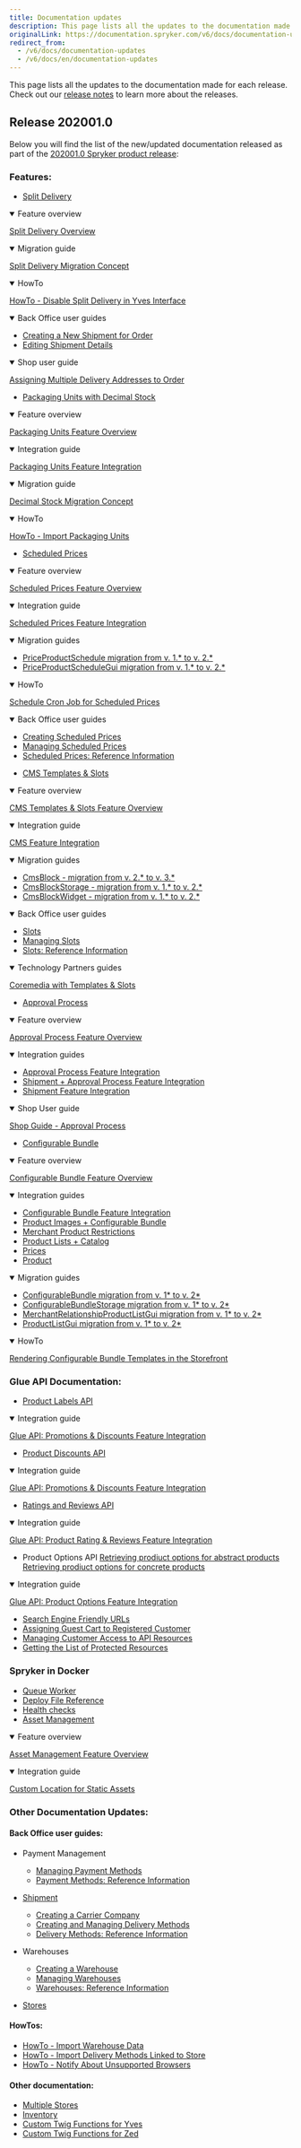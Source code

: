 ```yaml
---
title: Documentation updates
description: This page lists all the updates to the documentation made for each release.
originalLink: https://documentation.spryker.com/v6/docs/documentation-updates
redirect_from:
  - /v6/docs/documentation-updates
  - /v6/docs/en/documentation-updates
---
```


This page lists all the updates to the documentation made for each release.
Check out our [release notes](/docs/scos/dev/about-spryker/202001.0/releases/release-notes/release-notes.html) to learn more about the releases.

## Release 202001.0
Below you will find the list of the new/updated documentation released as part of the [202001.0 Spryker product release](/docs/scos/dev/about-spryker/202001.0/releases/release-notes/release-notes-202001.0/release-notes-202001.0.html):

### Features:

* [Split Delivery](https://documentation.spryker.com/docs/split-delivery)

<details open>
<summary>Feature overview</summary>
    
[Split Delivery Overview](https://documentation.spryker.com/docs/split-delivery-overview)
    
</details>

<details open>
<summary>Migration guide</summary>
    
[Split Delivery Migration Concept](https://documentation.spryker.com/docs/split-delivery-concept) 
    
    
</details>
<details open>
<summary>HowTo</summary>
    

[HowTo - Disable Split Delivery in Yves Interface](https://documentation.spryker.com/docs/ht-disable-split-delivery-in-yves-interface) 

      
</details>

<details open>
<summary>Back Office user guides</summary>
    

* [Creating a New Shipment for Order](https://documentation.spryker.com/docs/managing-order-shipments#creating-a-new-shipment-for-order) 
* [Editing Shipment Details](https://documentation.spryker.com/docs/managing-order-shipments#editing-shipment-details) 
      
</details>
<details open>
<summary>Shop user guide</summary>
  

[Assigning Multiple Delivery Addresses to Order](https://documentation.spryker.com/docs/managing-order-shipments#creating-a-new-shipment-for-order) 

    
</details>

* [Packaging Units with Decimal Stock](https://documentation.spryker.com/docs/packaging-units-202001) 

<details open>
<summary>Feature overview</summary>
    
[Packaging Units Feature Overview](https://documentation.spryker.com/docs/packaging-units-overview) 
    
</details>

<details open>
<summary>Integration guide</summary>
    
[Packaging Units Feature Integration](https://documentation.spryker.com/docs/product-packaging-unit-feature-integration) 
    
</details>

<details open>
<summary>Migration  guide</summary>
    
[Decimal Stock Migration Concept](https://documentation.spryker.com/docs/decimal-stock-concept) 
    
 </details>
 
 <details open>
<summary>HowTo</summary>
    
[HowTo - Import Packaging Units](https://documentation.spryker.com/docs/howto-import-packaging-units) 
    
 </details>


* [Scheduled Prices](https://documentation.spryker.com/docs/scheduled-prices-201907) 
<details open>
<summary>Feature overview</summary>
    
[Scheduled Prices Feature Overview](https://documentation.spryker.com/docs/scheduled-prices-feature-overview-201907) 
    
</details>
<details open>
<summary>Integration guide</summary>
    
[Scheduled Prices Feature Integration](https://documentation.spryker.com/docs/scheduled-prices-feature-integration-202001) 
    
</details>
<details open>
<summary>Migration guides</summary>
    
* [PriceProductSchedule migration from v. 1.* to v. 2.*](https://documentation.spryker.com/docs/mg-price-product-schedule)
* [PriceProductScheduleGui migration from v. 1.* to v. 2.*](https://documentation.spryker.com/docs/mg-price-product-schedule-gui)
    
</details>
<details open>
<summary>HowTo</summary>
    
[Schedule Cron Job for Scheduled Prices](/docs/scos/dev/tutorials/202001.0/howtos/feature-howtos/howto-schedule-cron-job-for-scheduled-prices.html)
    
</details>

<details open>
<summary>Back Office user guides</summary>
    
* [Creating Scheduled Prices](https://documentation.spryker.com/docs/en/creating-scheduled-prices)
* [Managing Scheduled Prices](https://documentation.spryker.com/docs/managing-scheduled-prices)
* [Scheduled Prices: Reference Information](https://documentation.spryker.com/docs/scheduled-prices-reference-information)   
    
</details>

* [CMS Templates & Slots](/docs/scos/dev/features/202001.0/cms/templates-and-slots/templates-and-slots.html)

<details open>
<summary>Feature overview</summary>
    
[CMS Templates & Slots Feature Overview](https://documentation.spryker.com/v4/docs/templates-slots-feature-overview )
    
</details>

<details open>
<summary>Integration guide</summary>
    
[CMS Feature Integration](https://documentation.spryker.com/v4/docs/cms-feature-integration-guide )
    
</details>

<details open>
<summary>Migration guides</summary>
    

* [CmsBlock - migration from v. 2.* to v. 3.*](https://documentation.spryker.com/docs/mg-cms-block#upgrading-from-version-2---to-version-3--)
* [CmsBlockStorage - migration from v. 1.* to v. 2.*](https://documentation.spryker.com/v4/docs/migration-guide-cmsblockstorage )
* [CmsBlockWidget - migration from v. 1.* to v. 2.*](https://documentation.spryker.com/v4/docs/migration-guide-cmsblockwidget )

   
</details>

<details open>
<summary>Back Office user guides</summary>
    
* [Slots](/docs/scos/user/user-guides/202001.0/back-office-user-guide/content-management/slots/slots.html) 
* [Managing Slots](https://documentation.spryker.com/docs/managing-slots)
* [Slots: Reference Information](/docs/scos/user/user-guides/202001.0/back-office-user-guide/content-management/slots/references/slots-reference-information.html)
         
</details>

<details open>
<summary>Technology Partners guides</summary>
    
[Coremedia with Templates & Slots](https://documentation.spryker.com/docs/coremedia-with-templates-slots)

         
</details>

* [Approval Process](https://documentation.spryker.com/v4/docs/approval-process-202001 )

<details open>
<summary>Feature overview</summary>
    
[Approval Process Feature Overview](https://documentation.spryker.com/docs/approval-process) 
    
</details>

<details open>
<summary>Integration guides</summary>
    
* [Approval Process Feature Integration](https://documentation.spryker.com/docs/approval-process-feature-integration)
* [Shipment + Approval Process Feature Integration](https://documentation.spryker.com/docs/shipment-approval-process-feature-integration)
* [Shipment Feature Integration](https://documentation.spryker.com/docs/shipment-feature-integration)

</details>

<details open>
<summary>Shop User guide</summary>
    
[Shop Guide - Approval Process](https://documentation.spryker.com/docs/approval-process-shop-guide)

    
</details>

* [Configurable Bundle](https://documentation.spryker.com/docs/configurable-bundle)

<details open>
<summary>Feature overview</summary>
    
[Configurable Bundle Feature Overview](https://documentation.spryker.com/docs/configurable-bundle-feature-overview)
    
</details>

<details open>
<summary>Integration guides</summary>
    
* [Configurable Bundle Feature Integration](https://documentation.spryker.com/docs/configurable-bundle-feature-integration)
* [Product Images + Configurable Bundle](https://documentation.spryker.com/docs/product-images-configurable-bundle-feature-integration)
* [Merchant Product Restrictions](https://documentation.spryker.com/docs/merchant-product-restrictions-feature-integration) 
* [Product Lists + Catalog](https://documentation.spryker.com/docs/product-lists-catalog-feature-integration)
* [Prices](https://documentation.spryker.com/docs/prices-feature-integration-201907)
* [Product](https://documentation.spryker.com/docs/product-feature-integration-201903)
    
    
</details>

<details open>
<summary>Migration guides</summary>
    
* [ConfigurableBundle migration from v. 1* to v. 2*](/docs/scos/dev/migration-and-integration/202001.0/module-migration-guides/migration-guide-configurablebundle.html)
* [ConfigurableBundleStorage migration from v. 1* to v. 2*](/docs/scos/dev/migration-and-integration/202001.0/module-migration-guides/migration-guide-configurablebundlestorage.html)
* [MerchantRelationshipProductListGui migration from v. 1* to v. 2*](https://documentation.spryker.com/docs/migration-guide-merchantrelationshipproductlistgui)
* [ProductListGui migration from v. 1* to v. 2*](https://documentation.spryker.com/docs/migration-guide-product-list-gui)
    
</details>
<details open>
<summary>HowTo</summary>
    
[Rendering Configurable Bundle Templates in the Storefront](https://documentation.spryker.com/docs/howto-rendering-configurable-bundles-in-the-storefront)
    
</details>

### Glue API Documentation:

* [Product Labels API](https://documentation.spryker.com/docs/accessing-product-labels)

<details open>
<summary>Integration guide</summary>
    
[Glue API: Promotions & Discounts Feature Integration](/docs/scos/dev/migration-and-integration/202001.0/feature-integration-guides/glue-api/glue-api-promotions-and-discounts-feature-integration.html)
    
</details>

* [Product Discounts API](https://documentation.spryker.com/docs/discounts-and-promotions)

<details open>
<summary>Integration guide</summary>
    
[Glue API: Promotions & Discounts Feature Integration](/docs/scos/dev/migration-and-integration/202001.0/feature-integration-guides/glue-api/glue-api-promotions-and-discounts-feature-integration.html)
    
</details>


   
</details>

* [Ratings and Reviews API](/docs/scos/dev/glue-api/202001.0/glue-api-storefront-guides/retrieving-ratings-and-reviews.html)

<details open>
<summary>Integration guide</summary>
    
[Glue API: Product Rating & Reviews Feature Integration](https://documentation.spryker.com/docs/glue-api-product-rating-reviews-feature-integration)
    
</details>


* Product Options API
[Retrieving prodiuct options for abstract products](https://documentation.spryker.com/docs/retrieving-abstract-products)
[Retrieving prodiuct options for concrete products](https://documentation.spryker.com/docs/retrieving-concrete-products)

<details open>
<summary>Integration guide</summary>
    
[Glue API: Product Options Feature Integration](https://documentation.spryker.com/docs/glue-product-options-feature-integration)

</details>

* [Search Engine Friendly URLs](/docs/scos/dev/glue-api/202001.0/glue-api-storefront-guides/using-search-engine-friendly-urls.html)
* [Assigning Guest Cart to Registered Customer](https://documentation.spryker.com/docs/managing-guest-carts#assigning-guest-cart-to-registered-customer)
* [Managing Customer Access to API Resources](https://documentation.spryker.com/docs/managing-customer-access-to-api-resources)
* [Getting the List of Protected Resources](https://documentation.spryker.com/docs/getting-the-list-of-protected-resources)


### Spryker in Docker
* [Queue Worker](https://documentation.spryker.com/docs/t-handling-data-publish-and-sync-scos#7--queue)
* [Deploy File Reference](https://documentation.spryker.com/v3/docs/deploy-file-reference-version-1-201907#deploy-file-reference---1-0)
* [Health checks](https://documentation.spryker.com/docs/health-checks)
* [Asset Management](https://documentation.spryker.com/docs/asset-management)
<details open>
<summary>Feature overview</summary>
    
[Asset Management Feature Overview](/docs/scos/dev/features/202001.0/media-management/asset-management/asset-management-feature-overview.html)

</details>

<details open>
<summary>Integration guide</summary>
    
[Custom Location for Static Assets](/docs/scos/dev/migration-and-integration/202001.0/technical-enhancements/custom-location-for-static-assets.html)

</details>


### Other Documentation Updates:

#### Back Office user guides:

* Payment Management
    * [Managing Payment Methods](https://documentation.spryker.com/docs/managing-payment-methods)
    * [Payment Methods: Reference Information](https://documentation.spryker.com/docs/payment-methods-reference-information)
* [Shipment](https://documentation.spryker.com/docs/en/managing-order-shipments)

    * [Creating a Carrier Company](https://documentation.spryker.com/docs/creating-a-carrier-company)
    * [Creating and Managing Delivery Methods](https://documentation.spryker.com/docs/creating-and-managing-shipment-methods)
    * [Delivery Methods: Reference Information](https://documentation.spryker.com/v4/docs/delivery-methods-reference-information )
 * Warehouses
    * [Creating a Warehouse](https://documentation.spryker.com/docs/creating-a-warehouse)
    * [Managing Warehouses](https://documentation.spryker.com/docs/managing-warehouses)
    * [Warehouses: Reference Information](https://documentation.spryker.com/docs/warehouses-reference-information)
 * [Stores](https://documentation.spryker.com/docs/stores-reference-information-201911)

#### HowTos:

* [HowTo - Import Warehouse Data](https://documentation.spryker.com/v4/docs/ht-import-warehouse-data )
* [HowTo - Import Delivery Methods Linked to Store](https://documentation.spryker.com/v4/docs/ht-import-delivery-methods-linked-to-store )
* [HowTo - Notify About Unsupported Browsers](https://documentation.spryker.com/docs/howto-notify-about-unsupported-browsers)

#### Other documentation:
* [Multiple Stores](https://documentation.spryker.com/docs/multiple-stores)
* [Inventory](https://documentation.spryker.com/docs/about-inventory)
* [Custom Twig Functions for Yves](https://documentation.spryker.com/docs/custom-twig-functions-for-yves)
* [Custom Twig Functions for Zed](https://documentation.spryker.com/v4/docs/custom-twig-functions-for-zed )


